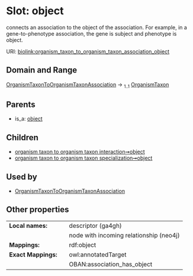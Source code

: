 
# Slot: object


connects an association to the object of the association. For example, in a gene-to-phenotype association, the gene is subject and phenotype is object.

URI: [biolink:organism_taxon_to_organism_taxon_association_object](https://w3id.org/biolink/organism_taxon_to_organism_taxon_association_object)


## Domain and Range

[OrganismTaxonToOrganismTaxonAssociation](OrganismTaxonToOrganismTaxonAssociation.md) &#8594;  <sub>1..1</sub> [OrganismTaxon](OrganismTaxon.md)

## Parents

 *  is_a: [object](object.md)

## Children

 *  [organism taxon to organism taxon interaction➞object](organism_taxon_to_organism_taxon_interaction_object.md)
 *  [organism taxon to organism taxon specialization➞object](organism_taxon_to_organism_taxon_specialization_object.md)

## Used by

 * [OrganismTaxonToOrganismTaxonAssociation](OrganismTaxonToOrganismTaxonAssociation.md)

## Other properties

|  |  |  |
| --- | --- | --- |
| **Local names:** | | descriptor (ga4gh) |
|  | | node with incoming relationship (neo4j) |
| **Mappings:** | | rdf:object |
| **Exact Mappings:** | | owl:annotatedTarget |
|  | | OBAN:association_has_object |

